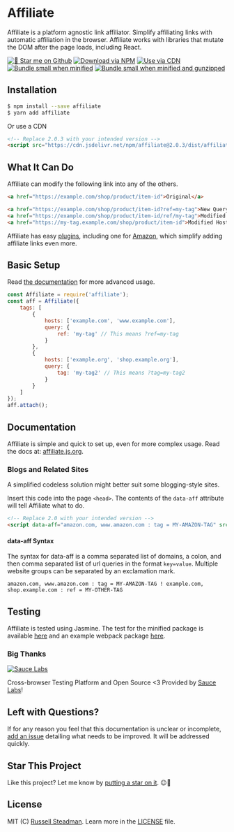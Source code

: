 # Affiliate
Affiliate is a platform agnostic link affiliator. Simplify affiliating links with automatic affiliation in the browser. Affiliate works with libraries that mutate the DOM after the page loads, including React.

[![&#x1f31f; Star me on Github](https://badgen.net/github/stars/teamtofu/affiliate)](https://github.com/teamtofu/affiliate) [![Download via NPM](https://badgen.net/npm/dt/affiliate)](https://www.npmjs.com/package/affiliate) [![Use via CDN](https://badgen.net/jsdelivr/hits/npm/affiliate)](https://www.jsdelivr.com/package/npm/affiliate) [![Bundle small when minified](https://badgen.net/bundlephobia/min/affiliate)](https://bundlephobia.com/result?p=affiliate) [![Bundle small when minified and gunzipped](https://badgen.net/bundlephobia/minzip/affiliate)](https://bundlephobia.com/result?p=affiliate)

## Installation

```bash
$ npm install --save affiliate
$ yarn add affiliate
```

Or use a CDN
```html
<!-- Replace 2.0.3 with your intended version -->
<script src="https://cdn.jsdelivr.net/npm/affiliate@2.0.3/dist/affiliate.js"></script>
```

## What It Can Do

Affiliate can modify the following link into any of the others.
```html
<a href="https://example.com/shop/product/item-id">Original</a>
```

```html
<a href="https://example.com/shop/product/item-id?ref=my-tag">New Query Tags</a>
<a href="https://example.com/shop/product/item-id/ref/my-tag">Modified URL Path</a>
<a href="https://my-tag.example.com/shop/product/item-id">Modified Host Name</a>
```

Affiliate has easy [plugins](https://affiliate.js.org/plugins), including one for [Amazon](https://affiliate.js.org/plugins/amazon), which simplify adding affiliate links even more.

## Basic Setup

Read [the documentation](https://affiliate.js.org/) for more advanced usage.

```js
const Affiliate = require('affiliate');
const aff = Affiliate({
    tags: [
        {
            hosts: ['example.com', 'www.example.com'],
            query: {
                ref: 'my-tag' // This means ?ref=my-tag
            }
        },
        {
            hosts: ['example.org', 'shop.example.org'],
            query: {
                tag: 'my-tag2' // This means ?tag=my-tag2
            }
        }
    ]
});
aff.attach();
```

## Documentation

Affiliate is simple and quick to set up, even for more complex usage. Read the docs at: [affiliate.js.org](https://affiliate.js.org/).

### Blogs and Related Sites

A simplified codeless solution might better suit some blogging-style sites.

Insert this code into the page `<head>`. The contents of the `data-aff` attribute will tell Affiliate what to do.
```html
<!-- Replace 2.0 with your intended version -->
<script data-aff="amazon.com, www.amazon.com : tag = MY-AMAZON-TAG" src="https://cdn.jsdelivr.net/npm/affiliate@2.0/dist/affiliate.js" async id="aff-js"></script>
```

#### data-aff Syntax
The syntax for data-aff is a comma separated list of domains, a colon, and then comma separated list of url queries in the format `key=value`. Multiple website groups can be separated by an exclamation mark.
```
amazon.com, www.amazon.com : tag = MY-AMAZON-TAG ! example.com, shop.example.com : ref = MY-OTHER-TAG
```

## Testing

Affiliate is tested using Jasmine. The test for the minified package is available [here](https://affiliate.js.org/test/index.html) and an example webpack package [here](https://affiliate.js.org/test/webpack.html).

### Big Thanks

[![Sauce Labs](https://affiliate.js.org/test/sauce/saucelabs.png)](https://saucelabs.com/)

Cross-browser Testing Platform and Open Source <3 Provided by [Sauce Labs](https://saucelabs.com/)!

## Left with Questions?

If for any reason you feel that this documentation is unclear or incomplete, [add an issue](https://github.com/teamtofu/affiliate/issues/new) detailing what needs to be improved. It will be addressed quickly.

## Star This Project

Like this project? Let me know by [putting a star on it](https://github.com/teamtofu/affiliate). &#x1f609;&#x1f31f;

## License

MIT (C) [Russell Steadman](https://www.russellsteadman.com/?utm_source=aff_repo&utm_medium=readme_copy). Learn more in the [LICENSE](https://github.com/teamtofu/affiliate/blob/master/LICENSE) file.